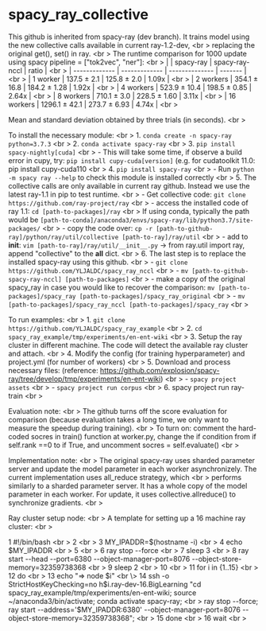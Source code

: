 # spacy_ray_collective
This github is inherited from spacy-ray (dev branch). It trains model using the new collective calls available in current ray-1.2-dev, <br \>
replacing the original get(), set() in ray. <br \>
The runtime comparison for 1000 update using spacy pipeline = ["tok2vec", "ner"]: <br \>
    |               | spacy-ray     | spacy-ray-nccl | ratio   |  <br \>
    | ------------- | ------------- | -------------- | ------- |  <br \>
    | 1 worker      | 137.5 ± 2.1   | 125.8 ± 2.0    |  1.09x  |  <br \>
    | 2 workers     | 354.1 ± 16.8  | 184.2 ± 1.28   |  1.92x  |  <br \>
    | 4 workers     | 523.9 ± 10.4  | 198.5 ± 0.85   |  2.64x  |  <br \>
    | 8 workers     | 710.1 ± 3.0   | 228.5 ± 1.60   |  3.11x  |  <br \>
    | 16 workers    | 1296.1 ± 42.1 | 273.7 ± 6.93   |  4.74x  |  <br \>

Mean and standard deviation obtained by three trials (in seconds).  <br \>
    

To install the necessary module: <br \>
    1. ```conda create -n spacy-ray python=3.7.3``` <br \>
    2. ```conda activate spacy-ray``` <br \>
    3. ```pip install spacy-nightly[cuda]``` <br \>
       - This will take some time, if observe a build error in cupy, try: ```pip install cupy-cuda[version]``` (e.g. for cudatoolkit 11.0: pip install cupy-cuda110 <br \>
    4. ```pip install spacy-ray``` <br \>
       - Run     ```python -m spacy ray --help```     to check this module is installed correctly <br \>
    5. The collective calls are only available in current ray github. Instead we use the latest ray-1.1 in pip to test runtime. <br \>
       - Get collective code:     ```git clone https://github.com/ray-project/ray``` <br \>
       - access the installed code of ray 1.1:    ```cd [path-to-packages]/ray``` <br \>
         If using conda, typically the path would be ```[path-to-conda]/anaconda3/envs/spacy-ray/lib/python3.7/site-packages/``` <br \>
       - copy the code over: ```cp -r [path-to-github-ray]/python/ray/util/collective [path-to-ray]/ray/util``` <br \>
       - add to __init__: ```vim [path-to-ray]/ray/util/__init__.py``` -> from ray.util import ray, append "collective" to the __all__ dict. <br \>
    6. The last step is to replace the installed spacy-ray using this github. <br \>
       - ```git clone https://github.com/YLJALDC/spacy_ray_nccl``` <br \>
       - ```mv [path-to-github-spacy-ray-nccl] [path-to-packages]``` <br \>
       - make a copy of the original spacy_ray in case you would like to recover the comparison:  ```mv [path-to-packages]/spacy_ray [path-to-packages]/spacy_ray_original``` <br \>
       - ```mv [path-to-packages]/spacy_ray_nccl [path-to-packages]/spacy_ray``` <br \>

To run examples: <br \>
    1. ```git clone https://github.com/YLJALDC/spacy_ray_example``` <br \>
    2. ```cd spacy_ray_example/tmp/experiments/en-ent-wiki``` <br \>
    3. Setup the ray cluster in different machine. The code will detect the available ray cluster and attach. <br \>
    4. Modify the config (for training hyperparameter) and project.yml (for number of workers) <br \>
    5. Download and process necessary files: (reference: https://github.com/explosion/spacy-ray/tree/develop/tmp/experiments/en-ent-wiki) <br \>
       - ```spacy project assets``` <br \>
       - ```spacy project run corpus``` <br \>
    6. spacy project run ray-train <br \>

Evaluation note: <br \>
    The github turns off the score evaluation for comparison (because evaluation takes a long time, we only want to measure the speedup during training). <br \>
    To turn on: comment the hard-coded socres in train() function at worker.py, change the if condition from if self.rank ==0 to if True, and uncomment socres = self.evaluate() <br \>

Implementation note: <br \>
    The original spacy-ray uses sharded parameter server and update the model parameter in each worker asynchronizely. The current implementation uses all_reduce strategy, which <br \>
performs similarly to a sharded parameter server. It has a whole copy of the model parameter in each worker. For update, it uses collective.allreduce() to synchronize gradients. <br \>

Ray cluster setup node:  <br \>
    A template for setting up a 16 machine ray cluster: <br \>

  1 #!/bin/bash <br \>
  2 <br \>
  3 MY_IPADDR=$(hostname -i) <br \>
  4 echo $MY_IPADDR <br \>
  5 <br \>
  6 ray stop --force <br \>
  7 sleep 3 <br \>
  8 ray start --head --port=6380 --object-manager-port=8076  --object-store-memory=32359738368 <br \>
  9 sleep 2 <br \>
 10 <br \>
 11 for i in {1..15} <br \>
 12 do <br \>
 13   echo "=> node $i" <br \>
 14   ssh -o StrictHostKeyChecking=no h$i.ray-dev-16.BigLearning "cd spacy_ray_example/tmp/experiments/en-ent-wiki;  source ~/anaconda3/bin/activate; conda activate spacy-ray; <br \> ray stop --force; ray start --address='$MY_IPADDR:6380' --object-manager-port=8076 --object-store-memory=32359738368"; <br \>
 15 done <br \>
 16 wait <br \>
    
